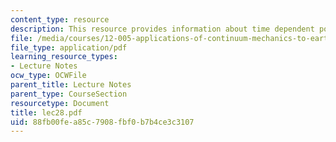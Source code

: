 ```yaml
---
content_type: resource
description: This resource provides information about time dependent porous flow.
file: /media/courses/12-005-applications-of-continuum-mechanics-to-earth-atmospheric-and-planetary-sciences-spring-2006/88fb00fea85c7908fbf0b7b4ce3c3107_lec28.pdf
file_type: application/pdf
learning_resource_types:
- Lecture Notes
ocw_type: OCWFile
parent_title: Lecture Notes
parent_type: CourseSection
resourcetype: Document
title: lec28.pdf
uid: 88fb00fe-a85c-7908-fbf0-b7b4ce3c3107
---
```

